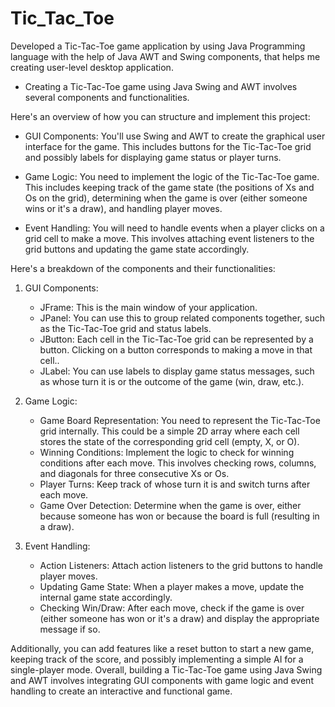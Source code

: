 # Tic_Tac_Toe

Developed a Tic-Tac-Toe game application by using Java Programming language with the help of Java AWT and Swing components, that helps me creating user-level desktop application.
- Creating a Tic-Tac-Toe game using Java Swing and AWT involves several components and functionalities. 
  
Here's an overview of how you can structure and implement this project:
* GUI Components: You'll use Swing and AWT to create the graphical user interface for the game. This includes buttons for the Tic-Tac-Toe grid and possibly labels for displaying game status or player turns.

* Game Logic:
You need to implement the logic of the Tic-Tac-Toe game. This includes keeping track of the game state (the positions of Xs and Os on the grid), determining when the game is over (either someone wins or it's a draw), and handling player moves.

* Event Handling: You will need to handle events when a player clicks on a grid cell to make a move. This involves attaching event listeners to the grid buttons and updating the game state accordingly.

Here's a breakdown of the components and their functionalities:
1. GUI Components:
     - JFrame: This is the main window of your application.
     - JPanel: You can use this to group related components together, such as the Tic-Tac-Toe grid and status labels.
     - JButton: Each cell in the Tic-Tac-Toe grid can be represented by a button. Clicking on a button corresponds to making a move in that cell..
     - JLabel: You can use labels to display game status messages, such as whose turn it is or the outcome of the game (win, draw, etc.).

2. Game Logic:
     - Game Board Representation: You need to represent the Tic-Tac-Toe grid internally. This could be a simple 2D array where each cell stores the state of the corresponding grid cell 
      (empty, X, or O).
     - Winning Conditions: Implement the logic to check for winning conditions after each move. This involves checking rows, columns, and diagonals for three consecutive Xs or Os.
     - Player Turns: Keep track of whose turn it is and switch turns after each move.
     - Game Over Detection: Determine when the game is over, either because someone has won or because the board is full (resulting in a draw).

3. Event Handling:
    - Action Listeners: Attach action listeners to the grid buttons to handle player moves.
    - Updating Game State: When a player makes a move, update the internal game state accordingly.
    - Checking Win/Draw: After each move, check if the game is over (either someone has won or it's a draw) and display the appropriate message if so.

Additionally, you can add features like a reset button to start a new game, keeping track of the score, and possibly implementing a simple AI for a single-player mode. 
Overall, building a Tic-Tac-Toe game using Java Swing and AWT involves integrating GUI components with game logic and event handling to create an interactive and functional game.








